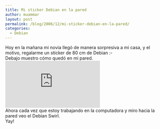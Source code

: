 ```yaml
---
title: Mi sticker Debian en la pared
author: muammar
layout: post
permalink: /blog/2006/12/mi-sticker-debian-en-la-pared/
categories:
  - Debian
---
```

Hoy en la mañana mi novia llegó de manera sorpresiva a mi casa, y el motivo, regalarme un sticker de 80 cm de Debian <img src="http://muammar.me/blog/wp-includes/images/smilies/simple-smile.png" alt=":-)" class="wp-smiley" style="height: 1em; max-height: 1em;" />  
Debajo muestro cómo quedó en mi pared.  
![][1]  
Ahora cada vez que estoy trabajando en la computadora y miro hacia la pared veo el Debian Swirl.  
Yay!

 [1]: http://photos.muammar.me/blog/main.php?g2_view=core.DownloadItem&g2_itemId=2672&g2_serialNumber=1
